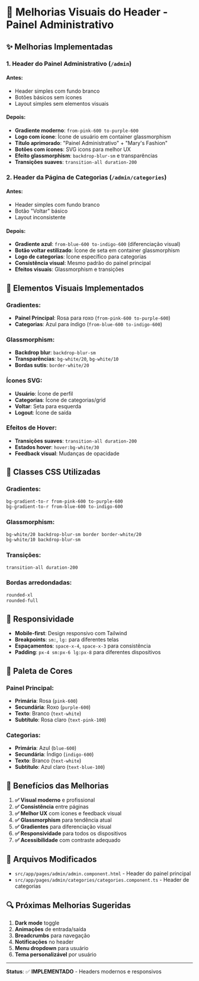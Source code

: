 # 🎨 Melhorias Visuais do Header - Painel Administrativo

## ✨ **Melhorias Implementadas**

### **1. Header do Painel Administrativo (`/admin`)**

#### **Antes:**

- Header simples com fundo branco
- Botões básicos sem ícones
- Layout simples sem elementos visuais

#### **Depois:**

- **Gradiente moderno**: `from-pink-600 to-purple-600`
- **Logo com ícone**: Ícone de usuário em container glassmorphism
- **Título aprimorado**: "Painel Administrativo" + "Mary's Fashion"
- **Botões com ícones**: SVG icons para melhor UX
- **Efeito glassmorphism**: `backdrop-blur-sm` e transparências
- **Transições suaves**: `transition-all duration-200`

### **2. Header da Página de Categorias (`/admin/categories`)**

#### **Antes:**

- Header simples com fundo branco
- Botão "Voltar" básico
- Layout inconsistente

#### **Depois:**

- **Gradiente azul**: `from-blue-600 to-indigo-600` (diferenciação visual)
- **Botão voltar estilizado**: Ícone de seta em container glassmorphism
- **Logo de categorias**: Ícone específico para categorias
- **Consistência visual**: Mesmo padrão do painel principal
- **Efeitos visuais**: Glassmorphism e transições

## 🎯 **Elementos Visuais Implementados**

### **Gradientes:**

- **Painel Principal**: Rosa para roxo (`from-pink-600 to-purple-600`)
- **Categorias**: Azul para índigo (`from-blue-600 to-indigo-600`)

### **Glassmorphism:**

- **Backdrop blur**: `backdrop-blur-sm`
- **Transparências**: `bg-white/20`, `bg-white/10`
- **Bordas sutis**: `border-white/20`

### **Ícones SVG:**

- **Usuário**: Ícone de perfil
- **Categorias**: Ícone de categorias/grid
- **Voltar**: Seta para esquerda
- **Logout**: Ícone de saída

### **Efeitos de Hover:**

- **Transições suaves**: `transition-all duration-200`
- **Estados hover**: `hover:bg-white/30`
- **Feedback visual**: Mudanças de opacidade

## 🔧 **Classes CSS Utilizadas**

### **Gradientes:**

```css
bg-gradient-to-r from-pink-600 to-purple-600
bg-gradient-to-r from-blue-600 to-indigo-600
```

### **Glassmorphism:**

```css
bg-white/20 backdrop-blur-sm border border-white/20
bg-white/10 backdrop-blur-sm
```

### **Transições:**

```css
transition-all duration-200
```

### **Bordas arredondadas:**

```css
rounded-xl
rounded-full
```

## 📱 **Responsividade**

- **Mobile-first**: Design responsivo com Tailwind
- **Breakpoints**: `sm:`, `lg:` para diferentes telas
- **Espaçamentos**: `space-x-4`, `space-x-3` para consistência
- **Padding**: `px-4 sm:px-6 lg:px-8` para diferentes dispositivos

## 🎨 **Paleta de Cores**

### **Painel Principal:**

- **Primária**: Rosa (`pink-600`)
- **Secundária**: Roxo (`purple-600`)
- **Texto**: Branco (`text-white`)
- **Subtítulo**: Rosa claro (`text-pink-100`)

### **Categorias:**

- **Primária**: Azul (`blue-600`)
- **Secundária**: Índigo (`indigo-600`)
- **Texto**: Branco (`text-white`)
- **Subtítulo**: Azul claro (`text-blue-100`)

## 🚀 **Benefícios das Melhorias**

1. **✅ Visual moderno** e profissional
2. **✅ Consistência** entre páginas
3. **✅ Melhor UX** com ícones e feedback visual
4. **✅ Glassmorphism** para tendência atual
5. **✅ Gradientes** para diferenciação visual
6. **✅ Responsividade** para todos os dispositivos
7. **✅ Acessibilidade** com contraste adequado

## 📁 **Arquivos Modificados**

- `src/app/pages/admin/admin.component.html` - Header do painel principal
- `src/app/pages/admin/categories/categories.component.ts` - Header de categorias

## 🔍 **Próximas Melhorias Sugeridas**

1. **Dark mode** toggle
2. **Animações** de entrada/saída
3. **Breadcrumbs** para navegação
4. **Notificações** no header
5. **Menu dropdown** para usuário
6. **Tema personalizável** por usuário

---

**Status**: ✅ **IMPLEMENTADO** - Headers modernos e responsivos
